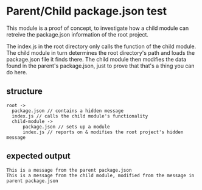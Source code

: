 Parent/Child package.json test
==============================

This module is a proof of concept, to investigate how a child module can retreive the package.json information of the root project.

The index.js in the root directory only calls the function of the child module. The child module in turn determines the root directory's path and loads the package.json file it finds there. The child module then modifies the data found in the parent's package.json, just to prove that that's a thing you can do here.

## structure

    root ->
      package.json // contains a hidden message
      index.js // calls the child module's functionality
      child-module ->
          package.json // sets up a module
          index.js // reports on & modifies the root project's hidden message

## expected output

    This is a message from the parent package.json
    This is a message from the child module, modified from the message in parent package.json